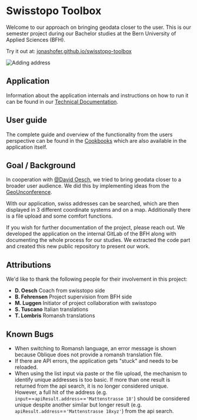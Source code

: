 # Swisstopo Toolbox
Welcome to our approach on bringing geodata closer to the user. This is our semester project during our Bachelor studies at the Bern University of Applied Sciences (BFH). 

Try it out at: [jonashofer.github.io/swisstopo-toolbox](https://jonashofer.github.io/swisstopo-toolbox)

![Adding address](src/assets/cookbook/pictures/en-swisstopo-add-cast.gif)

## Application
Information about the application internals and instructions on how to run it can be found in our [Technical Documentation](technical_documentation/README.md).

## User guide
The complete guide and overview of the functionality from the users perspective can be found in the [Cookbooks](src/assets/cookbook/cookbook-en.md) which are also available in the application itself.

## Goal / Background
In cooperation with [@David Oesch](https://github.com/davidoesch), we tried to bring geodata closer to a broader user audience. We did this by implementing ideas from the [GeoUnconference](https://github.com/GeoUnconference/discussions/discussions/4).

With our application, swiss addresses can be searched, which are then displayed in 3 different coordinate systems and on a map. Additionally there is a file upload and some comfort functions.

If you wish for further documentation of the project, please reach out. We developed the application on the internal GitLab of the BFH along with documenting the whole process for our studies. We extracted the code part and created this new public repository to present our work.

## Attributions
We'd like to thank the following people for their involvement in this project:

- **D. Oesch** Coach from swisstopo side
- **B. Fehrensen** Project supervision from BFH side 
- **M. Luggen** Initiator of project collaboration with swisstopo
- **S. Tuscano** Italian translations
- **T. Lombris** Romansh translations

## Known Bugs
* When switching to Romansh language, an error message is shown because Oblique does not provide a romansh translation file.
* If there are API errors, the application gets "stuck" and needs to be reloaded.
* When using the list input via paste or the file upload, the mechanism to identify unique addresses is too basic. If more than one result is returned from the api search, it is no longer considered unique. However, a full hit of the address (e.g. `input`==`apiResult.address`==`'Mattenstrasse 18'`) should be considered unique despite another similar but longer result (e.g. `apiResult.address`==`'Mattenstrasse 18xyz'`) from the api search.
